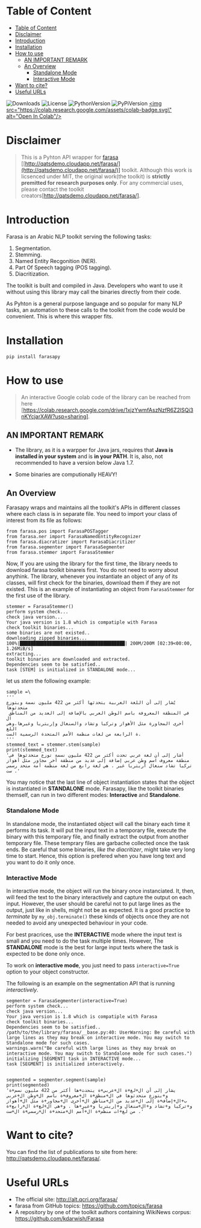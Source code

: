 
# Table of Content
- [Table of Content](#table-of-content)
- [Disclaimer](#disclaimer)
- [Introduction](#introduction)
- [Installation](#installation)
- [How to use](#how-to-use)
  - [AN IMPORTANT REMARK](#an-important-remark)
  - [An Overview](#an-overview)
    - [Standalone Mode](#standalone-mode)
    - [Interactive Mode](#interactive-mode)
- [Want to cite?](#want-to-cite)
- [Useful URLs](#useful-urls)


![Downloads](https://img.shields.io/pypi/dw/farasapy)
![License](https://img.shields.io/github/license/magedsaeed/farasapy?style=plastic)
![PythonVersion](https://img.shields.io/pypi/pyversions/farasapy)
![PyPiVersion](https://img.shields.io/pypi/v/farasapy?style=plastic)
[<img src=\"https://colab.research.google.com/assets/colab-badge.svg\" alt=\"Open In Colab\"/>](https://colab.research.google.com/drive/1xjzYwmfAszNzfR6Z2lSQi3nKYcjarXAW)

# Disclaimer

>This is a Pyhton API wrapper for [farasa](http://qatsdemo.cloudapp.net/farasa/) [[http://qatsdemo.cloudapp.net/farasa/](http://qatsdemo.cloudapp.net/farasa/)] toolkit. Although this work is licsenced under MIT, the original work(the toolkit) is __strictly premitted for research purposes only__. For any commercial uses, please contact the toolkit creators[http://qatsdemo.cloudapp.net/farasa/].


 # Introduction

 Farasa is  an Arabic NLP toolkit serving the following tasks:
 1. Segmentation.
 2. Stemming.
 3. Named Entity Recgonition (NER).
 4. Part Of Speech tagging (POS tagging).
 5. Diacritization.

The toolkit is built and compiled in Java. Developers who want to use it without using this library may call the binaries directly from their code.

As Pyhton is a general purpose language and so popular for many NLP tasks, an automation to these calls to the toolkit from the code would be convenient. This is where this wrapper fits.

# Installation

```
pip install farasapy
```

# How to use

> An interactive Google colab code of the library can be reached from here [https://colab.research.google.com/drive/1xjzYwmfAszNzfR6Z2lSQi3nKYcjarXAW?usp=sharing]. 

## AN IMPORTANT REMARK


- The library, as it is a warpper for Java jars, requires that **Java is installed in your system** and is **in your PATH**. It is, also, not recommended to have a version below Java 1.7.

- Some binaries are computionally HEAVY!

## An Overview

Farasapy wraps and maintains all the toolkit's APIs in different classes where each class is in separate file. You need to import your class of interest from its file as follows:

```
from farasa.pos import FarasaPOSTagger 
from farasa.ner import FarasaNamedEntityRecognizer 
from farasa.diacratizer import FarasaDiacritizer 
from farasa.segmenter import FarasaSegmenter 
from farasa.stemmer import FarasaStemmer
```

Now, If you are using the library for the first time, the library needs to download farasa toolkit binareis first. You do not need to worry about anythink. The library, whenever you instantiate an object of any of its classes, will first check for the binaries, download them if they are not existed. This is an example of instantiating an object from `FarasaStemmer` for the first use of the library.

```
stemmer = FarasaStemmer()
perform system check...
check java version...
Your java version is 1.8 which is compatiple with Farasa
check toolkit binaries...
some binaries are not existed..
downloading zipped binaries...
100%|███████████████████████████████████████| 200M/200M [02:39<00:00, 1.26MiB/s]
extracting...
toolkit binaries are downloaded and extracted.
Dependencies seem to be satisfied..
task [STEM] is initialized in STANDALONE mode...
```
let us *stem* the following example:
```
sample =\ 
''' 
يُشار إلى أن اللغة العربية يتحدثها أكثر من 422 مليون نسمة ويتوزع متحدثوها
 في المنطقة المعروفة باسم الوطن العربي بالإضافة إلى العديد من المناطق ال
أخرى المجاورة مثل الأهواز وتركيا وتشاد والسنغال وإريتريا وغيرها.وهي اللغ
ة الرابعة من لغات منظمة الأمم المتحدة الرسمية الست. 
'''
stemmed_text = stemmer.stem(sample)                                     
print(stemmed_text)
'أشار إلى أن لغة عربي تحدث أكثر من 422 مليون نسمة توزع متحدثوها في منطقة معروف اسم وطن عربي إضافة إلى عديد من منطقة آخر مجاور مثل أهواز تركيا تشاد سنغال أريتريا غير . هي لغة رابع من لغة منظمة أمة متحد رسمي ست .'
```
You may notice that the last line of object instantiation states that the object is instantiated in **STANDALONE** mode. Farasapy, like the toolkit binaries themself, can run in two different modes: **Interactive** and **Standalone**.

### Standalone Mode 

In standalone mode, the instantiated object will call the binary each time it performs its task. It will put the input text in a temporary file, execute the binary with this temporary file, and finally extract the output from another temporary file. These temprary files are garbache collected once the task ends. Be careful that some binaries, *like the diacritizer*, might take very long time to start. Hence, this option is prefered when you have long text and you want to do it only once. 

### Interactive Mode

In interactive mode, the object will run the binary once instanciated. It, then, will feed the text to the binary interactively and capture the output on each input. However, the user should be careful not to put large lines as the output, just like in shells, might not be as expected. It is a good practice to *terminate* by `my_obj.terminate()` these kinds of objects once they are not needed to avoid any unexpected behaviour in your code.

For best pracrices, use the **INTERACTIVE** mode where the input text is small and you need to do the task multiple times. However, The **STANDALONE** mode is the best for large input texts where the task is expected to be done only once.

To work on **interactive mode**, you just need to pass `interactive=True` option to your object constructor.

The following is an example on the segmentation API that is running *interactively*.

```
segmenter = FarasaSegmenter(interactive=True)
perform system check...
check java version...
Your java version is 1.8 which is compatiple with Farasa 
check toolkit binaries...
Dependencies seem to be satisfied..
/path/to/the/library/farasa/__base.py:40: UserWarning: Be careful with large lines as they may break on interactive mode. You may switch to Standalone mode for such cases.
warnings.warn("Be careful with large lines as they may break on interactive mode. You may switch to Standalone mode for such cases.")
initializing [SEGMENT] task in INTERACTIVE mode...
task [SEGMENT] is initialized interactively.


segmented = segmenter.segment(sample)
print(segmented)
'يشار إلى أن ال+لغ+ة ال+عربي+ة يتحدث+ها أكثر من 422 مليون نسم+ة و+يتوزع متحدثوها في ال+منطق+ة ال+معروف+ة باسم ال+وطن ال+عربي ب+ال+إضاف+ة إلى ال+عديد من ال+مناطق ال+أخرى ال+مجاور+ة مثل ال+أهواز و+تركيا و+تشاد و+ال+سنغال و+إريتريا و+غير+ها . و+هي ال+لغ+ة ال+رابع+ة من لغ+ات منظم+ة ال+أمم ال+متحد+ة ال+رسمي+ة ال+ست .'
```

# Want to cite?

You can find the list of publications to site from here: http://qatsdemo.cloudapp.net/farasa/.

# Useful URLs

- The official site: http://alt.qcri.org/farasa/
- farasa from GitHub topics: https://github.com/topics/farasa
- A repository by one of the toolkit authors containing WikiNews corpus: https://github.com/kdarwish/Farasa
